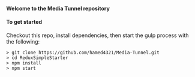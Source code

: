 #### Welcome to the Media Tunnel repository

#### To get started
Checkout this repo, install dependencies, then start the gulp process with the following:

```
> git clone https://github.com/hamed4321/Media-Tunnel.git
> cd ReduxSimpleStarter
> npm install
> npm start
```
